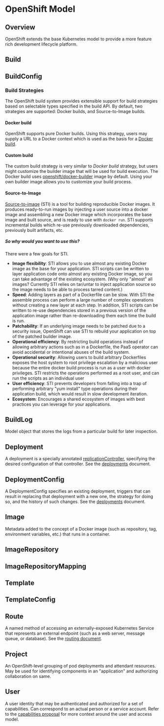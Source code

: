 # OpenShift Model

## Overview
OpenShift extends the base Kubernetes model to provide a more feature rich development lifecycle platform.

## Build

## BuildConfig

### Build Strategies
The OpenShift build system provides extensible support for build strategies based on selectable types specified in the build API. By default, two strategies are supported: Docker builds, and Source-to-Image builds.

#### Docker build
OpenShift supports pure Docker builds. Using this strategy, users may supply a URL to a Docker context which is used as the basis for a [Docker build](https://docs.docker.com/reference/commandline/cli/#build).

#### Custom build
The custom build strategy is very similar to *Docker build* strategy, but users might customize the builder image that will be used for build execution. The Docker build uses [openshift/docker-builder](https://registry.hub.docker.com/u/openshift/docker-builder/) image by default. Using your own builder image allows you to customize your build process.

#### Source-to-Image
[Source-to-image](https://github.com/openshift/source-to-image) (STI) is a tool for building reproducible Docker images. It produces ready-to-run images by injecting a user source into a docker image and assembling a new Docker image which incorporates the base image and built source, and is ready to use with `docker run`. STI supports incremental builds which re-use previously downloaded dependencies, previously built artifacts, etc.

##### So why would you want to use this?

There were a few goals for STI.

* **Image flexibility**: STI allows you to use almost any existing Docker image as the base for your application. STI scripts can be written to layer application code onto almost any existing Docker image, so you can take advantage of the existing ecosystem. (Why only "almost" all images? Currently STI relies on tar/untar to inject application source so the image needs to be able to process tarred content.)
* **Speed**: Adding layers as part of a Dockerfile can be slow. With STI the assemble process can perform a large number of complex operations without creating a new layer at each step. In addition, STI scripts can be written to re-use dependencies stored in a previous version of the application image rather than re-downloading them each time the build is run.
* **Patchability**: If an underlying image needs to be patched due to a security issue, OpenShift can use STI to rebuild your application on top of the patched builder image.
* **Operational efficiency**: By restricting build operations instead of allowing arbitrary actions such as in a Dockerfile, the PaaS operator can avoid accidental or intentional abuses of the build system.
* **Operational security**: Allowing users to build arbitrary Dockerfiles exposes the host system to root privilege escalation by a malicious user because the entire docker build process is run as a user with docker privileges. STI restricts the operations performed as a root user, and can run the scripts as an individual user
* **User efficiency**: STI prevents developers from falling into a trap of performing arbitrary "yum install" type operations during their application build, which would result in slow development iteration.
* **Ecosystem**: Encourages a shared ecosystem of images with best practices you can leverage for your applications.

## BuildLog

Model object that stores the logs from a particular build for later inspection.

## Deployment

A deployment is a specially annotated [replicationController](https://github.com/GoogleCloudPlatform/kubernetes/blob/master/docs/replication-controller.md), specifying the desired configuration of that controller. See the [deployments](deployments.md) document.

## DeploymentConfig

A DeploymentConfig specifies an existing deployment, triggers that can result in replacing that deployment with a new one, the strategy for doing so, and the history of such changes. See the [deployments](deployments.md) document.

## Image

Metadata added to the concept of a Docker image (such as repository, tag, environment variables, etc.) that runs in a container.

## ImageRepository

## ImageRepositoryMapping

## Template

## TemplateConfig

## Route

A named method of accessing an externally-exposed Kubernetes Service that represents an external endpoint (such as a web server, message queue, or database). See the [routing document](routing.md).

## Project

An OpenShift-level grouping of pod deployments and attendant resources. May be used for identifying components in an "application" and authorizing collaboration on same.

## User

A user identity that may be authenticated and authorized for a set of capabilities. Can correspond to an actual person or a service account. Refer to the [capabilities proposal](proposals/capabilities.md) for more context around the user and access model.

